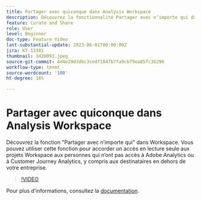 ```yaml
---
title: Partager avec quiconque dans Analysis Workspace
description: Découvrez la fonctionnalité Partager avec n’importe qui dans Workspace. Vous pouvez utiliser cette fonction pour accorder un accès en lecture seule aux projets Workspace aux personnes qui n’ont pas accès à Adobe Analytics ou CJA, y compris aux destinataires en dehors de votre organisation.
feature: Curate and Share
role: User
level: Beginner
doc-type: Feature Video
last-substantial-update: 2023-06-01T00:00:00Z
jira: KT-13381
thumbnail: 3420093.jpeg
source-git-commit: 4d4e29d3dbc3cedf1847b7fa9cb79ea85fc36296
workflow-type: tm+mt
source-wordcount: '108'
ht-degree: 16%

---
```



# Partager avec quiconque dans Analysis Workspace

Découvrez la fonction &quot;Partager avec n’importe qui&quot; dans Workspace. Vous pouvez utiliser cette fonction pour accorder un accès en lecture seule aux projets Workspace aux personnes qui n’ont pas accès à Adobe Analytics ou à Customer Journey Analytics, y compris aux destinataires en dehors de votre entreprise.

>[!VIDEO](https://video.tv.adobe.com/v/3420093/?learn=on)

Pour plus dʼinformations, consultez la [documentation](https://experienceleague.adobe.com/docs/analytics/analyze/analysis-workspace/curate-share/share-projects.html?lang=fr#share-public-link).
